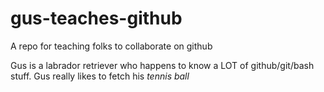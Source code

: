 # gus-teaches-github
A repo for teaching folks to collaborate on github

Gus is a labrador retriever who happens to know a LOT of github/git/bash stuff. 
Gus really likes to fetch his *tennis ball*


